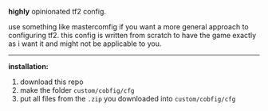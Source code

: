 **highly** opinionated tf2 config.

use something like mastercomfig if you want a more general approach to configuring tf2. this config is written from scratch to have the game exactly as i want it and might not be applicable to you.

---

**installation:**

1. download this repo
2. make the folder `custom/cobfig/cfg`
3. put all files from the `.zip` you downloaded into `custom/cobfig/cfg`

